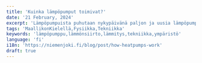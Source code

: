 ```yaml
---
title: 'Kuinka lämpöpumput toimivat?'
date: '21 February, 2024'
excerpt: 'Lämpöpumpuista puhutaan nykypäivänä paljon ja uusia lämpöpumppuja asentavia yrityksiä ilmestyy kokoajan lisää. Suuri osa meistä on varmaan jo ymmärtänyt, että ne ovat taloudellinen ja ympäristöystävällinen lämmitysmuoto. Oletko kuitenkaan koskaan miettinyt, mikä lämpöpumpuista tekee niin ympäristöystävällisiä ja miten ne ylipäätään toimivat käytännössä? Tässä julkaisussa teen parhaani selittääkseni lämpöpumppujen toiminnan helposti ymmärrettävällä tavalla.'
tags: 'MaallikonKielellä,Fysiikka,Tekniikka'
keywords: 'lämpöpumppu,lämmönsiirto,lämmitys,tekniikka,ympäristö'
language: 'fi'
i18n: 'https://niemenjoki.fi/blog/post/how-heatpumps-work'
draft: true
---
```

